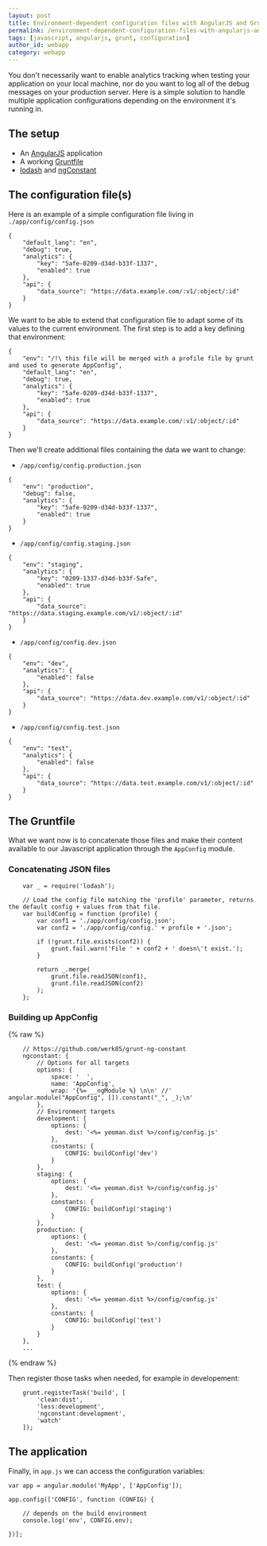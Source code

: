 ```yaml
---
layout: post
title: Environment-dependent configuration files with AngularJS and Grunt
permalink: /environment-dependent-configuration-files-with-angularjs-and-grunt
tags: [javascript, angularjs, grunt, configuration]
author_id: webapp
category: webapp
---
```


You don't necessarily want to enable analytics tracking when testing your application on your local machine, nor do you want to log all of the debug messages on your production server. Here is a simple solution to handle multiple application configurations depending on the environment it's running in.


## The setup

  * An [AngularJS](https://angularjs.org/) application
  * A working [Gruntfile](http://gruntjs.com/)
  * [lodash](https://lodash.com/) and [ngConstant](https://github.com/werk85/grunt-ng-constant)


## The configuration file(s)

Here is an example of a simple configuration file living in `./app/config/config.json`

```
{
    "default_lang": "en",
    "debug": true,
    "analytics": {
        "key": "5afe-0209-d34d-b33f-1337",
        "enabled": true
    },
    "api": {
        "data_source": "https://data.example.com/:v1/:object/:id"
    }
}
```

We want to be able to extend that configuration file to adapt some of its values to the current environment. The first step is to add a key defining that environment:

```
{
    "env": "/!\ this file will be merged with a profile file by grunt and used to generate AppConfig",
    "default_lang": "en",
    "debug": true,
    "analytics": {
        "key": "5afe-0209-d34d-b33f-1337",
        "enabled": true
    },
    "api": {
        "data_source": "https://data.example.com/:v1/:object/:id"
    }
}
```

Then we'll create additional files containing the data we want to change:

  * `/app/config/config.production.json`

```
{
    "env": "production",
    "debug": false,
    "analytics": {
        "key": "5afe-0209-d34d-b33f-1337",
        "enabled": true
    }
}
```

  * `/app/config/config.staging.json`

```
{
    "env": "staging",
    "analytics": {
        "key": "0209-1337-d34d-b33f-5afe",
        "enabled": true
    },
    "api": {
        "data_source": "https://data.staging.example.com/v1/:object/:id"
    }
}
```

  * `/app/config/config.dev.json`

```
{
    "env": "dev",
    "analytics": {
        "enabled": false
    },
    "api": {
        "data_source": "https://data.dev.example.com/v1/:object/:id"
    }
}
```

  * `/app/config/config.test.json`

```
{
    "env": "test",
    "analytics": {
        "enabled": false
    },
    "api": {
        "data_source": "https://data.test.example.com/v1/:object/:id"
    }
}
```


## The Gruntfile

What we want now is to concatenate those files and make their content available to our Javascript application through the `AppConfig` module.


### Concatenating JSON files

```
    var _ = require('lodash');

    // Load the config file matching the 'profile' parameter, returns the default config + values from that file.
    var buildConfig = function (profile) {
        var conf1 = './app/config/config.json';
        var conf2 = './app/config/config.' + profile + '.json';

        if (!grunt.file.exists(conf2)) {
            grunt.fail.warn('File ' + conf2 + ' doesn\'t exist.');
        }

        return _.merge(
            grunt.file.readJSON(conf1),
            grunt.file.readJSON(conf2)
        );
    };
```


### Building up AppConfig

{% raw %}
```
    // https://github.com/werk85/grunt-ng-constant
    ngconstant: {
        // Options for all targets
        options: {
            space: '  ',
            name: 'AppConfig',
            wrap: '{%= __ngModule %} \n\n' //' angular.module("AppConfig", []).constant("_", _);\n'
        },
        // Environment targets
        development: {
            options: {
                dest: '<%= yeoman.dist %>/config/config.js'
            },
            constants: {
                CONFIG: buildConfig('dev')
            }
        },
        staging: {
            options: {
                dest: '<%= yeoman.dist %>/config/config.js'
            },
            constants: {
                CONFIG: buildConfig('staging')
            }
        },
        production: {
            options: {
                dest: '<%= yeoman.dist %>/config/config.js'
            },
            constants: {
                CONFIG: buildConfig('production')
            }
        },
        test: {
            options: {
                dest: '<%= yeoman.dist %>/config/config.js'
            },
            constants: {
                CONFIG: buildConfig('test')
            }
        }
    },
    ...
```
{% endraw %}

Then register those tasks when needed, for example in developement:

```
    grunt.registerTask('build', [
        'clean:dist',
        'less:development',
        'ngconstant:development',
        'watch'
    ]);
```



## The application

Finally, in `app.js` we can access the configuration variables:

```
var app = angular.module('MyApp', ['AppConfig']);

app.config(['CONFIG', function (CONFIG) {

    // depends on the build environment
    console.log('env', CONFIG.env);

})];
```
